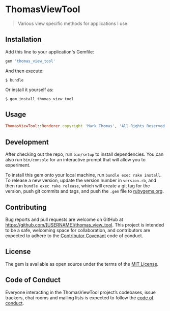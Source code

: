 # ThomasViewTool

> Various view specific methods for applications I use.

## Installation

Add this line to your application's Gemfile:

```ruby
gem 'thomas_view_tool'
```

And then execute:

    $ bundle

Or install it yourself as:

    $ gem install thomas_view_tool

## Usage
```ruby
ThomasViewTool::Renderer.copyright 'Mark Thomas', 'All Rights Reserved'
```

## Development

After checking out the repo, run `bin/setup` to install dependencies. You can also run `bin/console` for an interactive prompt that will allow you to experiment.

To install this gem onto your local machine, run `bundle exec rake install`. To release a new version, update the version number in `version.rb`, and then run `bundle exec rake release`, which will create a git tag for the version, push git commits and tags, and push the `.gem` file to [rubygems.org](https://rubygems.org).

## Contributing

Bug reports and pull requests are welcome on GitHub at https://github.com/[USERNAME]/thomas_view_tool. This project is intended to be a safe, welcoming space for collaboration, and contributors are expected to adhere to the [Contributor Covenant](http://contributor-covenant.org) code of conduct.

## License

The gem is available as open source under the terms of the [MIT License](https://opensource.org/licenses/MIT).

## Code of Conduct

Everyone interacting in the ThomasViewTool project’s codebases, issue trackers, chat rooms and mailing lists is expected to follow the [code of conduct](https://github.com/[USERNAME]/thomas_view_tool/blob/master/CODE_OF_CONDUCT.md).
